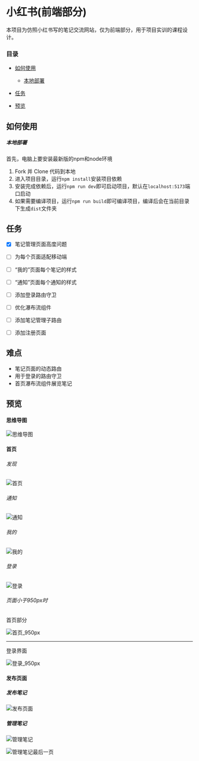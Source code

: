# 小红书(前端部分)

本项目为仿照小红书写的笔记交流网站，仅为前端部分，用于项目实训的课程设计。

### 目录

- [如何使用](#如何使用)
  - [本地部署](#本地部署)
  

- [任务](#任务)
- [预览](#预览)

## 如何使用

##### 本地部署

首先，电脑上要安装最新版的npm和node环境

1. Fork 并 Clone 代码到本地
2. 进入项目目录，运行`npm install`安装项目依赖
3. 安装完成依赖后，运行`npm run dev`即可启动项目，默认在`localhost:5173`端口启动
4. 如果需要编译项目，运行`npm run build`即可编译项目，编译后会在当前目录下生成`dist`文件夹

## 任务
- [x] 笔记管理页面高度问题

- [ ] 为每个页面适配移动端
- [ ] “我的”页面每个笔记的样式
- [ ] “通知”页面每个通知的样式
- [ ] 添加登录路由守卫 
- [ ] 优化瀑布流组件
- [ ] 添加笔记管理子路由
- [ ] 添加注册页面

## 难点

- 笔记页面的动态路由
- 用于登录的路由守卫
- 首页瀑布流组件展览笔记

## 预览

#### 思维导图

![思维导图](markdown\images\思维导图.png)

#### 首页

###### 发现

![首页](markdown\images\首页.png)

###### 通知

![通知](markdown\images\通知.png)

###### 我的

![我的](markdown\images\我的.png)

###### 登录

![登录](markdown\images\登录弹窗.png)

###### 页面小于950px时

首页部分

![首页_950px](markdown\images\首页_950px.png)

------

登录界面

![登录_950px](markdown\images\登录_950px.png)

#### 发布页面

##### 发布笔记

![发布页面](markdown\images\发布页面.png)

##### 管理笔记

![管理笔记](markdown\images\管理笔记.png)

![管理笔记最后一页](markdown\images\管理笔记最后一页.png)